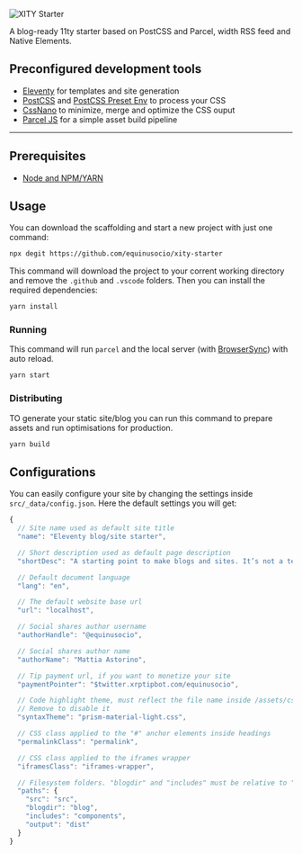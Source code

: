 ![XITY Starter](https://repository-images.githubusercontent.com/234711727/72653800-4032-11ea-9b46-0b39dea20a22)

A blog-ready 11ty starter based on PostCSS and Parcel, width RSS feed and Native Elements.

## Preconfigured development tools

- [Eleventy](https://11ty.dev) for templates and site generation
- [PostCSS](https://postcss.org) and [PostCSS Preset Env](https://preset-env.cssdb.org) to process your CSS
- [CssNano](https://cssnano.co) to minimize, merge and optimize the CSS ouput
- [Parcel JS](https://parceljs.org) for a simple asset build pipeline

---

## Prerequisites

- [Node and NPM/YARN](https://nodejs.org/)

## Usage

You can download the scaffolding and start a new project with just one command:

```bash
npx degit https://github.com/equinusocio/xity-starter
```

This command will download the project to your corrent working directory and remove the `.github` and `.vscode` folders. Then you can install the required dependencies:

```bash
yarn install
```

### Running

This command will run `parcel` and the local server (with [BrowserSync](https://www.npmjs.com/package/browser-sync)) with auto reload.

```bash
yarn start
```

### Distributing

TO generate your static site/blog you can run this command to prepare assets and run optimisations for production.

```bash
yarn build
```

## Configurations

You can easily configure your site by changing the settings inside `src/_data/config.json`. Here the default settings you will get:

```js
{
  // Site name used as default site title
  "name": "Eleventy blog/site starter",

  // Short description used as default page description
  "shortDesc": "A starting point to make blogs and sites. It’s not a template.",

  // Default document language
  "lang": "en",

  // The default website base url
  "url": "localhost",

  // Social shares author username
  "authorHandle": "@equinusocio",

  // Social shares author name
  "authorName": "Mattia Astorino",

  // Tip payment url, if you want to monetize your site
  "paymentPointer": "$twitter.xrptipbot.com/equinusocio",

  // Code highlight theme, must reflect the file name inside /assets/css.
  // Remove to disable it
  "syntaxTheme": "prism-material-light.css",

  // CSS class applied to the "#" anchor elements inside headings
  "permalinkClass": "permalink",

  // CSS class applied to the iframes wrapper
  "iframesClass": "iframes-wrapper",

  // Filesystem folders. "blogdir" and "includes" must be relative to "src"
  "paths": {
    "src": "src",
    "blogdir": "blog",
    "includes": "components",
    "output": "dist"
  }
}
```
